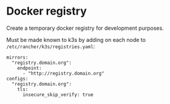 # Docker registry

Create a temporary docker registry for development purposes.

Must be made known to k3s by adding on each node 
to `/etc/rancher/k3s/registries.yaml`:

```
mirrors:
  "registry.domain.org":
    endpoint:
      - "http://registry.domain.org"
configs:
  "registry.domain.org":
    tls:
      insecure_skip_verify: true
      
```